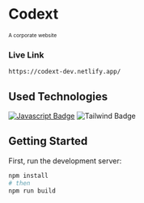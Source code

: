 # Codext

<p style="font-size:10px;"> A corporate website </p>

### Live Link

```
https://codext-dev.netlify.app/
```

## Used Technologies

[![Javascript Badge](https://img.shields.io/badge/-Javascript-F0DB4F?style=for-the-badge&labelColor=black&logo=javascript&logoColor=F0DB4F)](#) ![Tailwind Badge](https://img.shields.io/badge/Tailwind%20CSS-092749?style=for-the-badge&logo=tailwindcss&logoColor=06B6D4&labelColor=000000)

## Getting Started

First, run the development server:

```bash
npm install
# then
npm run build
```
